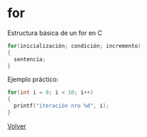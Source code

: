 # for

Estructura básica de un for en C

```c
for(inicialización; condición; incremento)
{
  sentencia;
}
```

Ejemplo práctico:

```c
for(int i = 0; i < 10; i++)
{
  printf("iteración nro %d", i);
}
```

[Volver](/README.md)
